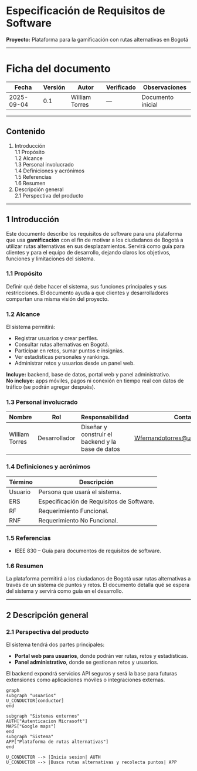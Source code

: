 # Especificación de Requisitos de Software  

**Proyecto:** Plataforma para la gamificación con rutas alternativas en Bogotá  

---

# Ficha del documento  

| Fecha      | Versión | Autor          | Verificado | Observaciones        |
|------------|---------|----------------|------------|----------------------|
| 2025-09-04 | 0.1     | William Torres | —          | Documento inicial    |

---

## Contenido  

1. Introducción  
   1.1 Propósito  
   1.2 Alcance  
   1.3 Personal involucrado  
   1.4 Definiciones y acrónimos  
   1.5 Referencias  
   1.6 Resumen  
2. Descripción general  
   2.1 Perspectiva del producto  

---

## 1 Introducción  

Este documento describe los requisitos de software para una plataforma que usa **gamificación** con el fin de motivar a los ciudadanos de Bogotá a utilizar rutas alternativas en sus desplazamientos. Servirá como guía para clientes y para el equipo de desarrollo, dejando claros los objetivos, funciones y limitaciones del sistema.  

### 1.1 Propósito  

Definir qué debe hacer el sistema, sus funciones principales y sus restricciones. El documento ayuda a que clientes y desarrolladores compartan una misma visión del proyecto.  

### 1.2 Alcance  

El sistema permitirá:  
- Registrar usuarios y crear perfiles.  
- Consultar rutas alternativas en Bogotá.  
- Participar en retos, sumar puntos e insignias.  
- Ver estadísticas personales y rankings.  
- Administrar retos y usuarios desde un panel web.  

**Incluye:** backend, base de datos, portal web y panel administrativo.  
**No incluye:** apps móviles, pagos ni conexión en tiempo real con datos de tráfico (se podrán agregar después).  

### 1.3 Personal involucrado  

| Nombre         | Rol          | Responsabilidad                                   | Contacto                         |
|----------------|--------------|---------------------------------------------------|----------------------------------|
| William Torres | Desarrollador| Diseñar y construir el backend y la base de datos | Wfernandotorres@ucompensa.edu.co |

### 1.4 Definiciones y acrónimos  

| Término | Descripción |
|---------|-------------|
| Usuario | Persona que usará el sistema. |
| ERS     | Especificación de Requisitos de Software. |
| RF      | Requerimiento Funcional. |
| RNF     | Requerimiento No Funcional. |

### 1.5 Referencias  

- IEEE 830 – Guía para documentos de requisitos de software.  

### 1.6 Resumen  

La plataforma permitirá a los ciudadanos de Bogotá usar rutas alternativas a través de un sistema de puntos y retos. El documento detalla qué se espera del sistema y servirá como guía en el desarrollo.  

---

## 2 Descripción general  

### 2.1 Perspectiva del producto  

El sistema tendrá dos partes principales:  
- **Portal web para usuarios**, donde podrán ver rutas, retos y estadísticas.  
- **Panel administrativo**, donde se gestionan retos y usuarios.  

El backend expondrá servicios API seguros y será la base para futuras extensiones como aplicaciones móviles o integraciones externas.  


```mermaid
graph
subgraph "usuarios"
U_CONDUCTOR[conductor]
end

subgraph "Sistemas externos"
AUTH["Autenticacion Micrasoft"]
MAPS["Google maps"]
end
subgraph "Sistema"
APP["Plataforma de rutas alternativas"]
end

U_CONDUCTOR --> |Inicia sesion| AUTH
U_CONDUCTOR --> |Busca rutas alternativas y recolecta puntos| APP

```
